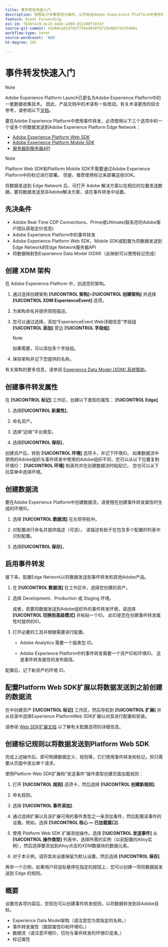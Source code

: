 ```yaml
---
title: 事件转发快速入门
description: 按照此分步教程进行操作，以开始在Adobe Experience Platform中使用事件转发。
feature: Event Forwarding
exl-id: f82bfac9-dc2d-44de-a308-651300f107df
source-git-commit: 45d881a810782f734ed030fbf29e802fa535400a
workflow-type: tm+mt
source-wordcount: '868'
ht-degree: 26%

---
```


# 事件转发快速入门

>[!NOTE]
>
>Adobe Experience Platform Launch已更名为Adobe Experience Platform中的一套数据收集技术。 因此，产品文档中的术语有一些改动。有关术语更改的综合参考，请参阅以下[文档](../../term-updates.md)。

要在Adobe Experience Platform中使用事件转发，必须使用以下三个选项中的一个或多个将数据发送到Adobe Experience Platform Edge Network：

* [Adobe Experience Platform Web SDK](../../extensions/client/web-sdk/overview.md)
* [Adobe Experience Platform Mobile SDK](https://sdkdocs.com)
* [服务器到服务器API](/help/server-api/overview.md)

>[!NOTE]
>Platform Web SDK和Platform Mobile SDK不需要通过Adobe Experience Platform中的标记进行部署。 但是，推荐使用标记来部署这些SDK。

将数据发送到 Edge Network 后，可打开 Adobe 解决方案以在相应的位置发送数据。要将数据发送至非Adobe解决方案，请在事件转发中设置。

## 先决条件

* Adobe Real-Time CDP Connections、Prime或Ultimate(联系您的Adobe客户团队获取定价信息)
* Adobe Experience Platform中的事件转发
* Adobe Experience Platform Web SDK、Mobile SDK或配置为将数据发送到Edge Network的Edge Network服务器API
* 将数据映射到Experience Data Model (XDM)（此映射可以使用标记完成）

## 创建 XDM 架构

在 Adobe Experience Platform 中，创造您的架构。

1. 通过选择创建架构 **[!UICONTROL 架构]**>**[!UICONTROL 创建架构]** 并选择 **[!UICONTROL XDM ExperienceEvent]** 选项。

1. 为架构命名并提供简短描述。

1. 您可以通过选择，添加“ExperienceEvent Web详细信息”字段组 **[!UICONTROL 添加]** 旁边 **[!UICONTROL 字段组]**.

   >[!NOTE]
   >
   >如果需要，可以添加多个字段组。

1. 保存架构并记下您提供的名称。

有关架构的更多信息，请参阅 [Experience Data Model (XDM) 系统帮助](https://experienceleague.adobe.com/docs/experience-platform/xdm/home.html)。

## 创建事件转发属性

在 **[!UICONTROL 标记]** 工作区，创建以下类型的属性： **[!UICONTROL Edge]**.

1. 选择&#x200B;**[!UICONTROL 新属性]**。

1. 命名资产。

1. 选择“边缘”平台类型。

1. 选择&#x200B;**[!UICONTROL 保存]**。

创建资产后，转到 **[!UICONTROL 环境]** 选项卡，并记下环境ID。 如果数据流中使用的Adobe组织与事件转发中使用的Adobe组织不同，您可以从以下位置复制环境ID： **[!UICONTROL 环境]** 制表符并在创建数据流时粘贴它。 您也可以从下拉菜单中选择环境。

## 创建数据流

要在Adobe Experience Platform中创建数据流，请使用在创建事件转发属性时生成的环境ID。

1. 选择 **[!UICONTROL 数据流]** 在左侧导航中。

1. 对配置进行命名并提供描述（可选）。
该描述有助于在包含多个配置的列表中识别配置。

1. 选择&#x200B;**[!UICONTROL 保存]**。

## 启用事件转发

接下来，配置Edge Network以将数据发送到事件转发和其他Adobe产品。

1. 在 **[!UICONTROL 数据流]** 在工作区中，选择您创建的资产。

1. 选择 Development、Production 或 Staging 环境。

   或者，若要将数据发送到Adobe组织外的事件转发环境，请选择 **[!UICONTROL 切换到高级模式]** 并粘贴一个ID。 此ID是您在创建事件转发属性时提供的ID。

1. 打开必要的工具并根据需要进行配置。

   * Adobe Analytics 需要一个报表包 ID。

   * Adobe Experience Platform中的事件转发需要一个资产ID和环境ID。 这是事件转发属性的发布路径。

配置后，记下新资产的环境 ID。

## 配置Platform Web SDK扩展以将数据发送到之前创建的数据流

在中创建资产 **[!UICONTROL 标记]** 工作区，然后导航到 **[!UICONTROL 扩展]** 并从目录中选择Experience PlatformWeb SDK扩展以对其进行配置和安装。

请参阅 [Web SDK扩展文档](../../extensions/client/web-sdk/overview.md) 以了解有关配置选项的详细信息。

## 创建标记规则以将数据发送到Platform Web SDK

完成上述操作后，即可构建数据定义、规则等，它们使用事件转发和标记，但只需要从页面中发出单个请求。

使用Platform Web SDK扩展和“发送事件”操作类型创建页面加载规则：

1. 打开 **[!UICONTROL 规则]** 选项卡，然后选择 **[!UICONTROL 创建新规则]**.

1. 命名规则。

1. 选择 **[!UICONTROL 事件添加]**.

1. 通过选择扩展以及该扩展可用的事件类型之一来添加事件，然后配置该事件的设置。例如，选择 **[!UICONTROL 核心 — 已加载窗口]**.

1. 使用 Platform Web SDK 扩展添加操作。选择 **[!UICONTROL 发送事件]** 从 **[!UICONTROL 操作类型]** 列表中，选择所需的实例（以前配置的Alloy实例），然后选择要添加到Alloy点击的XDM数据块的数据元素。

1. 对于本示例，请将其余设置保留为默认设置，然后选择 **[!UICONTROL 保存]**.

再举一个示例，如果用户将鼠标悬停在指定的按钮上，您可以创建一项将数据层发送到 Edge 的规则。

## 概要

设置完各项内容后，您现在可以创建事件转发规则，以将数据转发到非Adobe目标。

* Experience Data Model架构（请注意您为其指定的名称。）
* 事件转发属性（跟踪属性ID和环境ID。）
* 数据流（请注意环境ID，切勿与事件转发的环境ID混淆。）
* 标记属性
